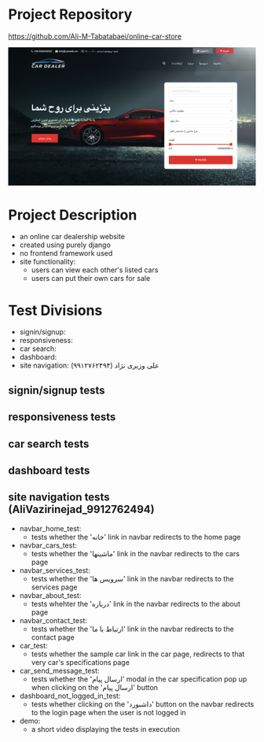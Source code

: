 # Project Repository
https://github.com/Ali-M-Tabatabaei/online-car-store

![Local image](./images/main.png)


# Project Description
- an online car dealership website
- created using purely django
- no frontend framework used
- site functionality:
    - users can view each other's listed cars
    - users can put their own cars for sale

# Test Divisions
- signin/signup:
- responsiveness:
- car search:
- dashboard:
- site navigation: علی وزیری نژاد (۹۹۱۲۷۶۲۴۹۴)


## signin/signup tests

## responsiveness tests

## car search tests

## dashboard tests

## site navigation tests (AliVazirinejad_9912762494)
- navbar_home_test:
    - tests whether the 'خانه' link in navbar redirects to the home page
- navbar_cars_test:
    - tests whether the 'ماشینها' link in the navbar redirects to the cars page
- navbar_services_test:
    - tests whether the 'سرویس ها' link in the navbar redirects to the services page
- navbar_about_test:
    - tests whehter the 'درباره' link in the navbar redirects to the about page
- navbar_contact_test:
    - tests whether the 'ارتباط با ما' link in the navbar redirects to the contact page
- car_test:
    - tests whether the sample car link in the car page, redirects to that very car's specifications page 
- car_send_message_test:
    - tests whether the 'ارسال پیام' modal in the car specification pop up when clicking on the 'ارسال پیام' button
- dashboard_not_logged_in_test:
    - tests whether clicking on the 'داشبورد' button on the navbar redirects to the login page when the user is not logged in
- demo:
    - a short video displaying the tests in execution